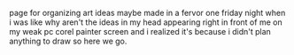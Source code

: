 page for organizing art ideas maybe
made in a fervor one friday night when i was like why aren't the ideas in my head appearing right in front of me on my weak pc corel painter screen and i realized it's because i didn't plan anything to draw so here we go.
